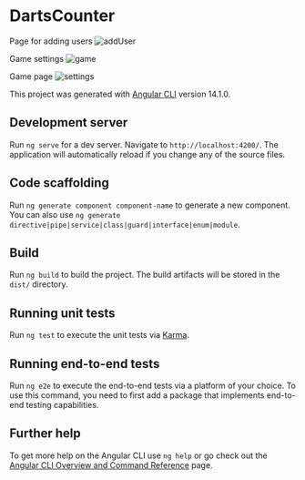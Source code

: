 # DartsCounter

Page for adding users
![addUser](https://user-images.githubusercontent.com/79408397/195535764-509d5435-b6dd-4288-9923-38c02fa920b8.png)

Game settings
![game](https://user-images.githubusercontent.com/79408397/195535798-4fac080a-2684-4666-ad82-2a88d17671e0.png)

Game page
![settings](https://user-images.githubusercontent.com/79408397/195535826-d011274f-0240-4c68-9aaa-a41d0486b5b1.png)

This project was generated with [Angular CLI](https://github.com/angular/angular-cli) version 14.1.0.

## Development server

Run `ng serve` for a dev server. Navigate to `http://localhost:4200/`. The application will automatically reload if you change any of the source files.

## Code scaffolding

Run `ng generate component component-name` to generate a new component. You can also use `ng generate directive|pipe|service|class|guard|interface|enum|module`.

## Build

Run `ng build` to build the project. The build artifacts will be stored in the `dist/` directory.

## Running unit tests

Run `ng test` to execute the unit tests via [Karma](https://karma-runner.github.io).

## Running end-to-end tests

Run `ng e2e` to execute the end-to-end tests via a platform of your choice. To use this command, you need to first add a package that implements end-to-end testing capabilities.

## Further help

To get more help on the Angular CLI use `ng help` or go check out the [Angular CLI Overview and Command Reference](https://angular.io/cli) page.

